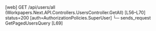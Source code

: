 [web] GET /api/users/all  (Workpapers.Next.API.Controllers.UsersController.GetAll)  [L56–L70] status=200 [auth=AuthorizationPolicies.SuperUser]
  └─ sends_request GetPagedUsersQuery [L69]

